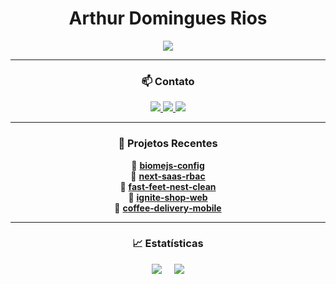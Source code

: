 <h1 align="center">Arthur Domingues Rios</h1>

<p align="center">
  <img src="https://img.shields.io/badge/Ciência%20da%20Computação%20-%20USP-003366?style=for-the-badge&logo=academia&logoColor=white&labelColor=002244"/>
</p>

---

<h3 align="center">📫 Contato</h3>

<p align="center">
  <a href="mailto:arthur@email.com">
    <img src="https://img.shields.io/badge/Email-002244?style=for-the-badge&logo=gmail&logoColor=white"/>
  </a>
  <a href="https://www.linkedin.com/in/seu-usuario">
    <img src="https://img.shields.io/badge/LinkedIn-003366?style=for-the-badge&logo=linkedin&logoColor=white"/>
  </a>
  <a href="https://github.com/arthurrios">
    <img src="https://img.shields.io/badge/GitHub-002244?style=for-the-badge&logo=github&logoColor=white"/>
  </a>
</p>

---

<h3 align="center">📌 Projetos Recentes</h3>

<p align="center">
🔹 <strong><a href="https://github.com/arthurrios/biomejs-config">biomejs-config</a></strong> <br>
🔹 <strong><a href="https://github.com/arthurrios/next-saas-rbac">next-saas-rbac</a></strong> <br>
🔹 <strong><a href="https://github.com/arthurrios/fast-feet-nest-clean">fast‑feet‑nest‑clean</a></strong> <br>
🔹 <strong><a href="https://github.com/arthurrios/ignite-shop-web">ignite‑shop‑web</a></strong> <br>
🔹 <strong><a href="https://github.com/arthurrios/coffee-delivery-mobile">coffee‑delivery‑mobile</a></strong>
</p>

---

<h3 align="center">📈 Estatísticas</h3>

<p align="center">
  <img src="https://github-readme-stats.vercel.app/api?username=arthurrios&show_icons=true&theme=blueberry&hide_title=true&count_private=true" />
  &nbsp;&nbsp;&nbsp;
  <img src="https://github-readme-stats.vercel.app/api/top-langs/?username=arthurrios&layout=compact&theme=blueberry" />
</p>
